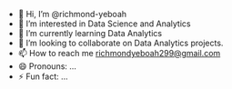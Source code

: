 - 👋 Hi, I’m @richmond-yeboah
- 👀 I’m interested in Data Science and Analytics
- 🌱 I’m currently learning Data Analytics
- 💞️ I’m looking to collaborate on Data Analytics projects.
- 📫 How to reach me richmondyeboah299@gmail.com
- 😄 Pronouns: ...
- ⚡ Fun fact: ...

<!---
richmond-yeboah/richmond-yeboah is a ✨ special ✨ repository because its `README.md` (this file) appears on your GitHub profile.
You can click the Preview link to take a look at your changes.
--->
